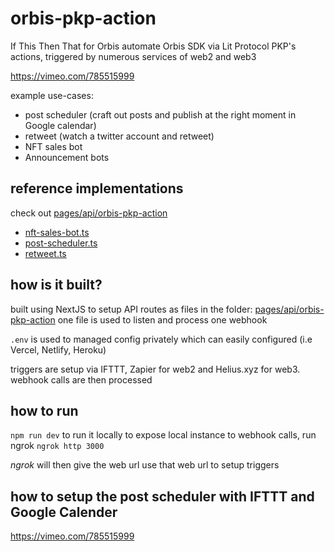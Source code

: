 # orbis-pkp-action
If This Then That for Orbis
automate Orbis SDK via Lit Protocol PKP's actions, triggered by numerous services of web2 and web3

https://vimeo.com/785515999

example use-cases:
- post scheduler (craft out posts and publish at the right moment in Google calendar)
- retweet (watch a twitter account and retweet)
- NFT sales bot
- Announcement bots

## reference implementations

check out [pages/api/orbis-pkp-action](pages/api/orbis-pkp-action)
- [nft-sales-bot.ts](pages/api/orbis-pkp-action/nft-sales-bot.ts)
- [post-scheduler.ts](pages/api/orbis-pkp-action/post-scheduler.ts)
- [retweet.ts](pages/api/orbis-pkp-action/retweet.ts)

## how is it built?

built using NextJS to setup API routes as files in the folder: [pages/api/orbis-pkp-action](pages/api/orbis-pkp-action)
one file is used to listen and process one webhook

`.env` is used to managed config privately which can easily configured (i.e Vercel, Netlify, Heroku)

triggers are setup via IFTTT, Zapier for web2 and Helius.xyz for web3.
webhook calls are then processed

## how to run

`npm run dev` to run it locally
to expose local instance to webhook calls, run ngrok
`ngrok http 3000`

_ngrok_ will then give the web url
use that web url to setup triggers

## how to setup the post scheduler with IFTTT and Google Calender

https://vimeo.com/785515999
